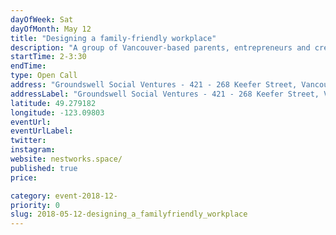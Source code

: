 ```yaml
---
dayOfWeek: Sat
dayOfMonth: May 12
title: "Designing a family-friendly workplace"
description: "A group of Vancouver-based parents, entrepreneurs and creatives are developing the business case for Nestworks, a new non-profit startup dedicated to reimagining work/life balance. If this resonates for you, bring your ideas to help us grow this exciting project!How could we redesign our workplaces to better accommodate our family needs? What opportunities for social innovation, creativity and improved mental health - among other positive impacts - may present themselves when we reframe the traditional binary of \"work\" and \"life\" to be more integrated, instead of separate?"
startTime: 2-3:30
endTime: 
type: Open Call
address: "Groundswell Social Ventures - 421 - 268 Keefer Street, Vancouver, British Columbia, Vancouver, BC, Canada"
addressLabel: "Groundswell Social Ventures - 421 - 268 Keefer Street, Vancouver, British Columbia"
latitude: 49.279182
longitude: -123.09803
eventUrl: 
eventUrlLabel: 
twitter: 
instagram: 
website: nestworks.space/
published: true
price: 

category: event-2018-12-
priority: 0
slug: 2018-05-12-designing_a_familyfriendly_workplace
---
```

